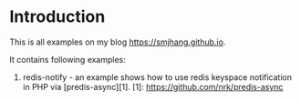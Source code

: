 # Introduction
This is all examples on my blog https://smjhang.github.io.

It contains following examples:

1. redis-notify - an example shows how to use redis keyspace notification in PHP via [predis-async][1].
[1]: https://github.com/nrk/predis-async
